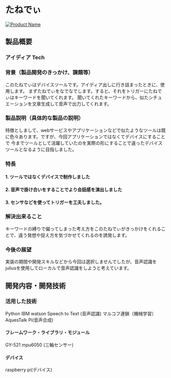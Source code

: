 # たねでぃ

[![Product Name](image.png)](https://www.youtube.com/watch?v=G5rULR53uMk)

## 製品概要
### アイディア Tech

### 背景（製品開発のきっかけ、課題等）
このたねでぃはデバイスツールです。アイディア出しに行き詰まったときに、使用します。
まずたねでぃをなでなでします。すると、それをトリガーにたねでぃはキーワードを聞いてくれます。
聞いてくれたキーワードから、似たシチュエーションを文章生成して音声で出力してくれます。


### 製品説明（具体的な製品の説明）
特徴としまして、webサービスやアプリケーションなどで似たようなツールは既に色々あります。ですが、今回アプリケーションではなくてデバイスにすることで
今までツールとして活躍していたのを実際の形にすることで違ったデバイスツールとなるように目指しました。

### 特長

#### 1. ツールではなくデバイスで制作しました

#### 2. 音声で掛け合いをすることでより会話感を演出しました

#### 3. センサなどを使ってトリガーを工夫しました。

### 解決出来ること
キーワードの縛りで偏ってしまった考え方をこのたねでぃがきっかけをくれることで、違う発想や捉え方を気づかせてくれるのを誘発します。


### 今後の展望
実装の期間や開発スキルなどから今回は選択しませんでしたが、音声認識をjuliusを使用してローカルで音声認識をしようと考えています。


## 開発内容・開発技術
### 活用した技術
Python 
IBM watson Speech to Text (音声認識)
マルコフ連鎖（機械学習）
AquesTalk Pi(音声合成) 

#### フレームワーク・ライブラリ・モジュール 
GY-521 mpu6050 (三軸センサー)
 

#### デバイス
raspberry pi(デバイス)


